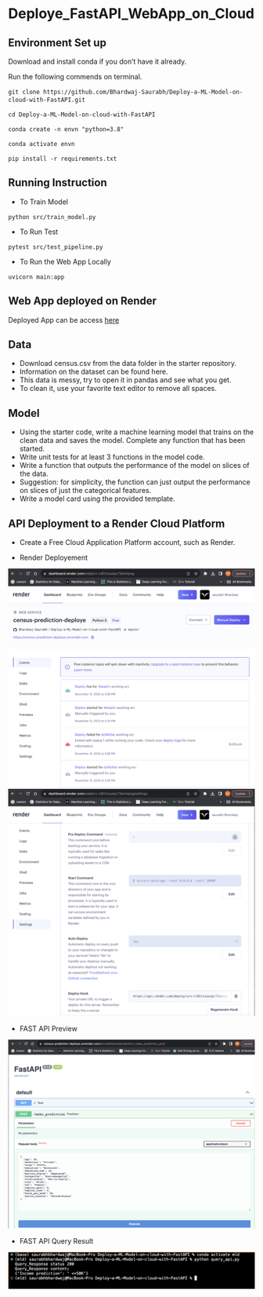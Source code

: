 # Deploye_FastAPI_WebApp_on_Cloud

## Environment Set up
Download and install conda if you don’t have it already.

Run the following commends on terminal.

```
git clone https://github.com/Bhardwaj-Saurabh/Deploy-a-ML-Model-on-cloud-with-FastAPI.git
```

```
cd Deploy-a-ML-Model-on-cloud-with-FastAPI
```

```
conda create -n envn "python=3.8" 
```

```
conda activate envn
```

```
pip install -r requirements.txt
```

## Running Instruction

- To Train Model
```
python src/train_model.py
```

- To Run Test
```
pytest src/test_pipeline.py
```

- To Run the Web App Locally
```
uvicorn main:app
```

## Web App deployed on Render
Deployed App can be access [here](https://census-prediction-deploye.onrender.com/docs)


## Data
- Download census.csv from the data folder in the starter repository.
- Information on the dataset can be found here.
- This data is messy, try to open it in pandas and see what you get.
- To clean it, use your favorite text editor to remove all spaces.

## Model
- Using the starter code, write a machine learning model that trains on the clean data and saves the model. Complete any function that has been started.
- Write unit tests for at least 3 functions in the model code.
- Write a function that outputs the performance of the model on slices of the data.
- Suggestion: for simplicity, the function can just output the performance on slices of just the categorical features.
- Write a model card using the provided template.

## API Deployment to a Render Cloud Platform
- Create a Free Cloud Application Platform account, such as Render.

- Render Deployement 
<img src="screenshots/render_deploye.png">
<img src="screenshots/render_deploye2.png">

- FAST API Preview
<img src="screenshots/api_deploye.png">

- FAST API Query Result
<img src="screenshots/query_result.png">

